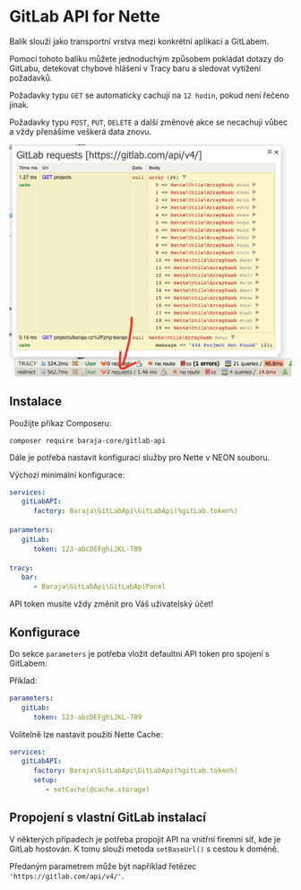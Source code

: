 GitLab API for Nette
====================

Balík slouží jako transportní vrstva mezi konkrétní aplikací a GitLabem.

Pomocí tohoto balíku můžete jednoduchým způsobem pokládat dotazy do GitLabu, detekovat chybové hlášení v Tracy baru a sledovat vytížení požadavků.

Požadavky typu `GET` se automaticky cachují na `12 hodin`, pokud není řečeno jinak.

Požadavky typu `POST`, `PUT`, `DELETE` a další změnové akce se necachují vůbec a vždy přenášíme veškerá data znovu.

![GitLab Tracy panel](/src/gitlab-api-tracy.png "GitLab Tracy panel")

Instalace
---------

Použijte příkaz Composeru:

```shell
composer require baraja-core/gitlab-api
```

Dále je potřeba nastavit konfiguraci služby pro Nette v NEON souboru.

Výchozí minimální konfigurace:

```yaml
services:
   gitLabAPI:
      factory: Baraja\GitLabApi\GitLabApi(%gitLab.token%)

parameters:
   gitLab:
      token: 123-abcDEFghiJKL-789

tracy:
   bar:
      - Baraja\GitLabApi\GitLabApiPanel
```

API token musíte vždy změnit pro Váš uživatelský účet!

Konfigurace
-----------

Do sekce `parameters` je potřeba vložit defaultní API token pro spojení s GitLabem:

Příklad:

```yaml
parameters:
   gitLab:
      token: 123-abcDEFghiJKL-789
```

Volitelně lze nastavit použití Nette Cache:

```yaml
services:
   gitLabAPI:
      factory: Baraja\GitLabApi\GitLabApi(%gitLab.token%)
      setup:
         - setCache(@cache.storage)
```

Propojení s vlastní GitLab instalací
------------------------------------

V některých případech je potřeba propojit API na vnitřní firemní síť, kde je GitLab hostován. K tomu slouží metoda `setBaseUrl()` s cestou k doméně.

Předaným parametrem může být například řetězec `'https://gitlab.com/api/v4/'`.